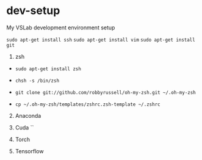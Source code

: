 # dev-setup
My VSLab development environment setup

`sudo apt-get install ssh`
`sudo apt-get install vim`
`sudo apt-get install git`

1. zsh

- `sudo apt-get install zsh`

- `chsh -s /bin/zsh`

- `git clone git://github.com/robbyrussell/oh-my-zsh.git ~/.oh-my-zsh`

- `cp ~/.oh-my-zsh/templates/zshrc.zsh-template ~/.zshrc`

2. Anaconda

3. Cuda
``

4. Torch

5. Tensorflow
